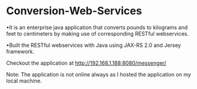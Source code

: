 # Conversion-Web-Services
•It is an enterprise java application that converts pounds to kilograms and feet to centimeters by making use of corresponding RESTful webservices.

•Built the RESTful webservices with Java using JAX-RS 2.0 and Jersey framework.

Checkout the application at http://192.168.1.188:8080/messenger/ 

Note: The application is not online always as I hosted the application on my local machine.
